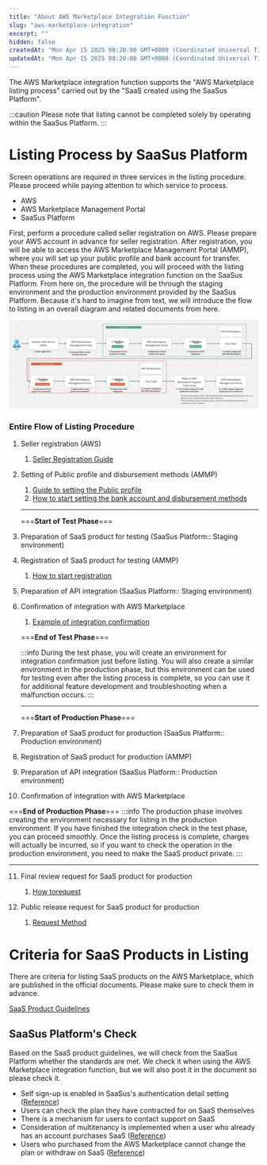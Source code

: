 ```yaml
---
title: "About AWS Marketplace Integration Function"
slug: "aws-marketplace-integration"
excerpt: ""
hidden: false
createdAt: "Mon Apr 15 2025 08:20:00 GMT+0000 (Coordinated Universal Time)"
updatedAt: "Mon Apr 15 2025 08:20:00 GMT+0000 (Coordinated Universal Time)"
---
```

The AWS Marketplace integration function supports the "AWS Marketplace listing process" carried out by the "SaaS created using the SaaSus Platform".

:::caution
Please note that listing cannot be completed solely by operating within the SaaSus Platform.
:::

# Listing Process by SaaSus Platform

Screen operations are required in three services in the listing procedure. Please proceed while paying attention to which service to process.
- AWS
- AWS Marketplace Management Portal
- SaaSus Platform

First, perform a procedure called seller registration on AWS. Please prepare your AWS account in advance for seller registration. 
After registration, you will be able to access the AWS Marketplace Management Portal (AMMP), where you will set up your public profile and bank account for transfer. 
When these procedures are completed, you will proceed with the listing process using the AWS Marketplace integration function on the SaaSus Platform.
From here on, the procedure will be through the staging environment and the production environment provided by the SaaSus Platform. 
Because it's hard to imagine from text, we will introduce the flow to listing in an overall diagram and related documents from here.

![the whole picture](/img/part-4/aws-marketplace-integration/the-whole-picture.png)

### Entire Flow of Listing Procedure

1. Seller registration (AWS)
   1. [Seller Registration Guide](/docs/part-4/aws-marketplace-integration/aws-marketplace-seller-registration/aws-marketplace-seller-registration)

2. Setting of Public profile and disbursement methods (AMMP)
   1. [Guide to setting the Public profile](/docs/part-4/aws-marketplace-integration/aws-marketplace-seller-registration/public-profile-settings)
   2. [How to start setting the bank account and disbursement methods](/docs/part-4/aws-marketplace-integration/aws-marketplace-seller-registration/tax-information-interview)

   ***
   ===**Start of Test Phase**===

3. Preparation of SaaS product for testing (SaaSus Platform:: Staging environment)

4. Registration of SaaS product for testing (AMMP)
   1. [How to start registration](/docs/part-4/aws-marketplace-integration/product-submission)

5. Preparation of API integration (SaaSus Platform:: Staging environment)

6. Confirmation of  integration with AWS Marketplace

   1. [Example of integration confirmation](/docs/part-4/aws-marketplace-integration/supplementary/integration-test)
   
   ===**End of Test Phase**===
   
   :::info
   During the test phase, you will create an environment for integration confirmation just before listing. 
   You will also create a similar environment in the production phase, but this environment can be used for testing even after the listing process is complete, so you can use it for additional feature development and troubleshooting when a malfunction occurs.
   :::
   ***

   ===**Start of Production Phase**===

7. Preparation of SaaS product for production (SaaSus Platform:: Production environment)

8. Registration of SaaS product for production (AMMP)

9.  Preparation of API integration (SaaSus Platform:: Production environment)

10. Confirmation of integration with AWS Marketplace
   
   ===**End of Production Phase**===
   :::info
   The production phase involves creating the environment necessary for listing in the production environment. If you have finished the integration check in the test phase, you can proceed smoothly. Once the listing process is complete, charges will actually be incurred, so if you want to check the operation in the production environment, you need to make the SaaS product private.
   :::
   ***

11. Final review request for SaaS product for production
    1. [How torequest](/docs/part-4/aws-marketplace-integration/supplementary/final-review-request)

12.  Public release request for SaaS product for production
     1. [Request Method](/docs/part-4/aws-marketplace-integration/supplementary/public-request)

# Criteria for SaaS Products in Listing

There are criteria for listing SaaS products on the AWS Marketplace, which are published in the official documents. Please make sure to check them in advance.

[SaaS Product Guidelines](https://docs.aws.amazon.com/ja_jp/marketplace/latest/userguide/saas-guidelines.html)

## SaaSus Platform's Check

Based on the SaaS product guidelines, we will check from the SaaSus Platform whether the standards are met. We check it when using the AWS Marketplace integration function, but we will also post it in the document so please check it.

- Self sign-up is enabled in SaaSus's authentication detail setting ([Reference](/docs/part-4/aws-marketplace-integration/supplementary/self-up-setting))  
- Users can check the plan they have contracted for on SaaS themselves  
- There is a mechanism for users to contact support on SaaS  
- Consideration of multitenancy is implemented when a user who already has an account purchases SaaS ([Reference](/docs/part-4/aws-marketplace-integration/embedding-products))  
- Users who purchased from the AWS Marketplace cannot change the plan or withdraw on SaaS ([Reference](/docs/part-4/aws-marketplace-integration/supplementary/user-judgment-method))
